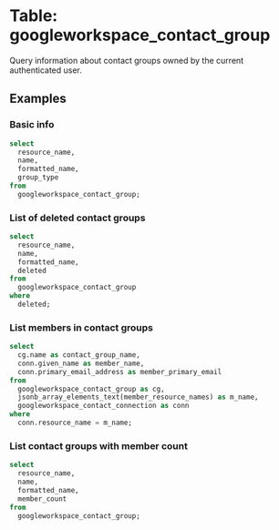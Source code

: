 # Table: googleworkspace_contact_group

Query information about contact groups owned by the current authenticated user.

## Examples

### Basic info

```sql
select
  resource_name,
  name,
  formatted_name,
  group_type
from
  googleworkspace_contact_group;
```

### List of deleted contact groups

```sql
select
  resource_name,
  name,
  formatted_name,
  deleted
from
  googleworkspace_contact_group
where
  deleted;
```

### List members in contact groups

```sql
select
  cg.name as contact_group_name,
  conn.given_name as member_name,
  conn.primary_email_address as member_primary_email
from
  googleworkspace_contact_group as cg,
  jsonb_array_elements_text(member_resource_names) as m_name,
  googleworkspace_contact_connection as conn
where
  conn.resource_name = m_name;
```

### List contact groups with member count

```sql
select
  resource_name,
  name,
  formatted_name,
  member_count
from
  googleworkspace_contact_group;
```
